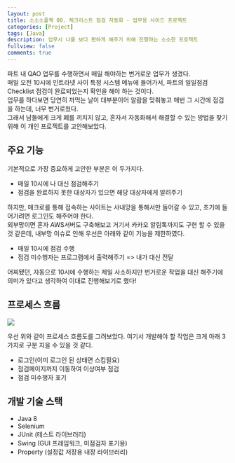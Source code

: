 ```yaml
---
layout: post
title: 소소소플젝 00. 체크리스트 점검 자동화 - 업무용 사이드 프로젝트
categories: [Project]
tags: [Java]
description: 업무시 나를 보다 편하게 해주기 위해 진행하는 소소한 프로젝트
fullview: false
comments: true
---
```


파트 내 QAO 업무를 수행하면서 매일 해야하는 번거로운 업무가 생겼다.  
매일 오전 10시에 인트라넷 사이 특정 시스템 메뉴에 들어가서, 
파트의 일일점검 Checklist 점검이 완료되었는지 확인을 해야 하는 것이다.  
업무를 하다보면 당연히 까먹는 날이 대부분이어 알람을 맞춰놓고 매번 그 시간에 점검을 하는데, 너무 번거로웠다.  
그래서 남들에게 크게 폐를 끼치지 않고, 혼자서 자동화해서 해결할 수 있는 방법을 찾기 위해 이 개인 프로젝트를 고안해보았다.  

## 주요 기능

기본적으로 가장 중요하게 고안한 부분은 이 두가지다.  
* 매일 10시에 나 대신 점검해주기  
* 점검을 완료하지 못한 대상자가 있으면 해당 대상자에게 알려주기

하지만, 매크로를 통해 접속하는 사이트는 사내망을 통해서만 들어갈 수 있고, 초기에 들어가려면 로그인도 해주어야 한다.  
외부망이면 혼자 AWS서버도 구축해보고 거기서 카카오 알림톡까지도 구현 할 수 있을 것 같은데, 내부망 이슈로 인해 우선은 아래와 같이 기능을 제한하였다.  

* 매일 10시에 점검 수행
* 점검 미수행자는 프로그램에서 출력해주기 => 내가 대신 전달

어찌됐던, 자동으로 10시에 수행하는 제일 사소하지만 번거로운 작업을 대신 해주기에 의미가 있다고 생각하여 이대로 진행해보기로 했다!

## 프로세스 흐름

<p style="center">

<img src="https://user-images.githubusercontent.com/75205849/111065442-088d4380-84fd-11eb-99c2-b0691d0e95fa.png">
</p>


우선 위와 같이 프로세스 흐름도를 그려보았다. 여기서 개발해야 할 작업은 크게 아래 3가지로 구분 지을 수 있을 것 같다.  

* 로그인(이미 로그인 된 상태면 스킵필요)  
* 점검페이지까지 이동하여 이상여부 점검  
* 점검 미수행자 표기  

## 개발 기술 스택


* Java 8
* Selenium
* JUnit (테스트 라이브러리)
* Swing (GUI 프레임워크, 미점검자 표기용)
* Property (설정값 저장용 내장 라이브러리)

